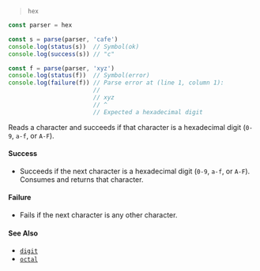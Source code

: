 <!--
 Copyright (c) 2020 Thomas J. Otterson
 
 This software is released under the MIT License.
 https://opensource.org/licenses/MIT
-->

> `hex`

```javascript
const parser = hex

const s = parse(parser, 'cafe')
console.log(status(s))  // Symbol(ok)
console.log(success(s)) // "c"

const f = parse(parser, 'xyz')
console.log(status(f))  // Symbol(error)
console.log(failure(f)) // Parse error at (line 1, column 1):
                        //
                        // xyz
                        // ^
                        // Expected a hexadecimal digit
```

Reads a character and succeeds if that character is a hexadecimal digit (`0-9`, `a-f`, or `A-F`).

#### Success

* Succeeds if the next character is a hexadecimal digit (`0-9`, `a-f`, or `A-F`). Consumes and returns that character.

#### Failure

* Fails if the next character is any other character.

#### See Also

* [`digit`](digit.md)
* [`octal`](octal.md)